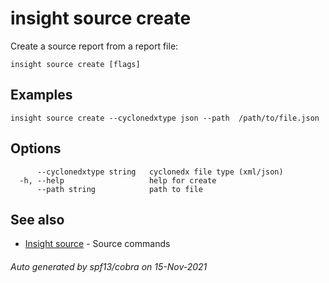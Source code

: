 # insight source create

Create a source report from a report file:

```
insight source create [flags]
```

## Examples

```
insight source create --cyclonedxtype json --path  /path/to/file.json
```

## Options

```
      --cyclonedxtype string   cyclonedx file type (xml/json)
  -h, --help                   help for create
      --path string            path to file
```

## See also

* [Insight source](insight_source.md)	 - Source commands

###### Auto generated by spf13/cobra on 15-Nov-2021
